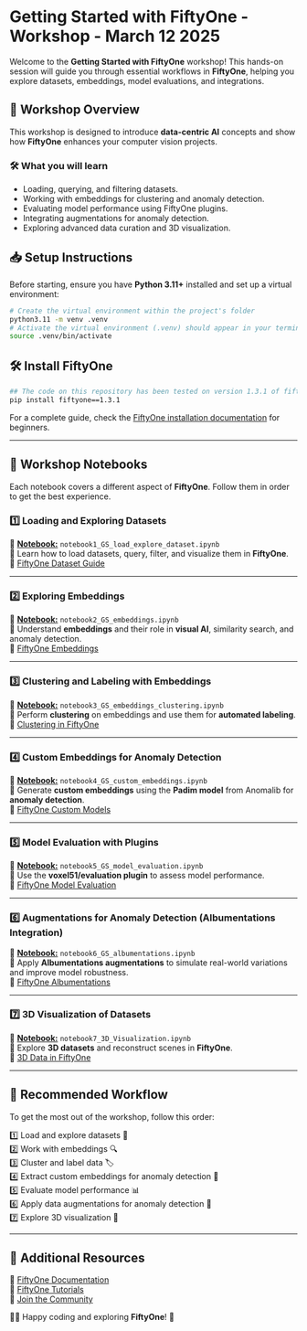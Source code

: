 # Getting Started with FiftyOne - Workshop - March 12 2025

Welcome to the **Getting Started with FiftyOne** workshop! This hands-on session will guide you through essential workflows in **FiftyOne**, helping you explore datasets, embeddings, model evaluations, and integrations.

## 🚀 Workshop Overview
This workshop is designed to introduce **data-centric AI** concepts and show how **FiftyOne** enhances your computer vision projects.

### **🛠 What you will learn**
- Loading, querying, and filtering datasets.
- Working with embeddings for clustering and anomaly detection.
- Evaluating model performance using FiftyOne plugins.
- Integrating augmentations for anomaly detection.
- Exploring advanced data curation and 3D visualization.

## 📥 Setup Instructions
Before starting, ensure you have **Python 3.11+** installed and set up a virtual environment:

```bash
# Create the virtual environment within the project's folder
python3.11 -m venv .venv
# Activate the virtual environment (.venv) should appear in your terminal window afterwards
source .venv/bin/activate
```
## 🛠️ Install FiftyOne 
```bash
## The code on this repository has been tested on version 1.3.1 of fiftyone
pip install fiftyone==1.3.1
```
For a complete guide, check the [FiftyOne installation documentation](https://github.com/voxel51/fiftyone-examples?tab=readme-ov-file#-prerequisites-for-beginners-) for beginners.

---

## 📂 Workshop Notebooks

Each notebook covers a different aspect of **FiftyOne**. Follow them in order to get the best experience.

### **1️⃣ Loading and Exploring Datasets**  
📌 [**Notebook:**](https://github.com/paularamo/awesome-fiftyone/blob/main/getting-started-90min-workshop/notebook1_GS_load_explore_dataset.ipynb) `notebook1_GS_load_explore_dataset.ipynb`  
🔹 Learn how to load datasets, query, filter, and visualize them in **FiftyOne**.  
🔗 [FiftyOne Dataset Guide](https://voxel51.com/docs/fiftyone/user_guide/dataset_creation/index.html)

---

### **2️⃣ Exploring Embeddings**  
📌 [**Notebook:**](https://github.com/paularamo/awesome-fiftyone/blob/main/getting-started-90min-workshop/notebook2_GS_embeddings.ipynb) `notebook2_GS_embeddings.ipynb`  
🔹 Understand **embeddings** and their role in **visual AI**, similarity search, and anomaly detection.  
🔗 [FiftyOne Embeddings](https://docs.voxel51.com/brain.html#visualizing-embeddings)

---

### **3️⃣ Clustering and Labeling with Embeddings**  
📌 [**Notebook:**](https://github.com/paularamo/awesome-fiftyone/blob/main/getting-started-90min-workshop/notebook3_GS_embeddings_clustering.ipynb) `notebook3_GS_embeddings_clustering.ipynb`  
🔹 Perform **clustering** on embeddings and use them for **automated labeling**.  
🔗 [Clustering in FiftyOne](https://docs.voxel51.com/tutorials/clustering.html?highlight=clustering)

---

### **4️⃣ Custom Embeddings for Anomaly Detection**  
📌 [**Notebook:**](https://github.com/paularamo/awesome-fiftyone/blob/main/getting-started-90min-workshop/notebook4_GS_custom_embeddings.ipynb) `notebook4_GS_custom_embeddings.ipynb`  
🔹 Generate **custom embeddings** using the **Padim model** from Anomalib for **anomaly detection**.  
🔗 [FiftyOne Custom Models](https://docs.voxel51.com/model_zoo/index.html)

---

### **5️⃣ Model Evaluation with Plugins**  
📌 [**Notebook:**](https://github.com/paularamo/awesome-fiftyone/blob/main/getting-started-90min-workshop/notebook5_GS_model_evaluation.ipynb) `notebook5_GS_model_evaluation.ipynb`  
🔹 Use the **voxel51/evaluation plugin** to assess model performance.  
🔗 [FiftyOne Model Evaluation](https://voxel51.com/docs/fiftyone/user_guide/evaluation.html)

---

### **6️⃣ Augmentations for Anomaly Detection (Albumentations Integration)**  
📌 [**Notebook:**](https://github.com/paularamo/awesome-fiftyone/blob/main/getting-started-90min-workshop/notebook6_GS_albumentations.ipynb) `notebook6_GS_albumentations.ipynb`  
🔹 Apply **Albumentations augmentations** to simulate real-world variations and improve model robustness.  
🔗 [FiftyOne Albumentations](https://voxel51.com/docs/fiftyone/integrations/albumentations.html)

---

### **7️⃣ 3D Visualization of Datasets**  
📌 [**Notebook:**](https://github.com/paularamo/awesome-fiftyone/blob/main/getting-started-90min-workshop/notebook7_3D_Visualization.ipynb) `notebook7_3D_Visualization.ipynb`  
🔹 Explore **3D datasets** and reconstruct scenes in **FiftyOne**.  
🔗 [3D Data in FiftyOne](https://voxel51.com/blog/computer-vision-3d-detections-fiftyone-tips-and-tricks-september-29th-2023/)


---

## 🔄 Recommended Workflow
To get the most out of the workshop, follow this order:

1️⃣ Load and explore datasets 📂  
2️⃣ Work with embeddings 🔍  
3️⃣ Cluster and label data 🏷️  
4️⃣ Extract custom embeddings for anomaly detection 🚀  
5️⃣ Evaluate model performance 📊  
6️⃣ Apply data augmentations for anomaly detection 🎨  
7️⃣ Explore 3D visualization 🔭  


---

## 📖 Additional Resources
🔗 [FiftyOne Documentation](https://voxel51.com/docs/fiftyone/)  
🔗 [FiftyOne Tutorials](https://voxel51.com/docs/fiftyone/tutorials/index.html)  
🔗 [Join the Community](https://discord.com/invite/fiftyone-community)  

👩‍💻 Happy coding and exploring **FiftyOne**! 🚀

